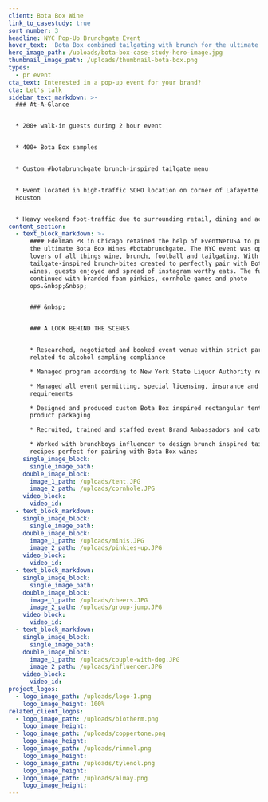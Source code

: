 ```yaml
---
client: Bota Box Wine
link_to_casestudy: true
sort_number: 3
headline: NYC Pop-Up Brunchgate Event
hover_text: 'Bota Box combined tailgating with brunch for the ultimate #botabrunchgate'
hero_image_path: /uploads/bota-box-case-study-hero-image.jpg
thumbnail_image_path: /uploads/thumbnail-bota-box.png
types:
  - pr event
cta_text: Interested in a pop-up event for your brand?
cta: Let's talk
sidebar_text_markdown: >-
  ### At-A-Glance


  * 200+ walk-in guests during 2 hour event


  * 400+ Bota Box samples


  * Custom #botabrunchgate brunch-inspired tailgate menu


  * Event located in high-traffic SOHO location on corner of Lafayette and
  Houston


  * Heavy weekend foot-traffic due to surrounding retail, dining and activities
content_section:
  - text_block_markdown: >-
      #### Edelman PR in Chicago retained the help of EventNetUSA to pull off
      the ultimate Bota Box Wines #botabrunchgate. The NYC event was open to
      lovers of all things wine, brunch, football and tailgating. With custom
      tailgate-inspired brunch-bites created to perfectly pair with Bota Box
      wines, guests enjoyed and spread of instagram worthy eats. The fun
      continued with branded foam pinkies, cornhole games and photo
      ops.&nbsp;&nbsp;


      ### &nbsp;


      ### A LOOK BEHIND THE SCENES


      * Researched, negotiated and booked event venue within strict parameters
      related to alcohol sampling compliance

      * Managed program according to New York State Liquor Authority regulations

      * Managed all event permitting, special licensing, insurance and legal
      requirements

      * Designed and produced custom Bota Box inspired rectangular tent to mimic
      product packaging

      * Recruited, trained and staffed event Brand Ambassadors and catering team

      * Worked with brunchboys influencer to design brunch inspired tailgate
      recipes perfect for pairing with Bota Box wines
    single_image_block:
      single_image_path:
    double_image_block:
      image_1_path: /uploads/tent.JPG
      image_2_path: /uploads/cornhole.JPG
    video_block:
      video_id:
  - text_block_markdown:
    single_image_block:
      single_image_path:
    double_image_block:
      image_1_path: /uploads/minis.JPG
      image_2_path: /uploads/pinkies-up.JPG
    video_block:
      video_id:
  - text_block_markdown:
    single_image_block:
      single_image_path:
    double_image_block:
      image_1_path: /uploads/cheers.JPG
      image_2_path: /uploads/group-jump.JPG
    video_block:
      video_id:
  - text_block_markdown:
    single_image_block:
      single_image_path:
    double_image_block:
      image_1_path: /uploads/couple-with-dog.JPG
      image_2_path: /uploads/influencer.JPG
    video_block:
      video_id:
project_logos:
  - logo_image_path: /uploads/logo-1.png
    logo_image_height: 100%
related_client_logos:
  - logo_image_path: /uploads/biotherm.png
    logo_image_height:
  - logo_image_path: /uploads/coppertone.png
    logo_image_height:
  - logo_image_path: /uploads/rimmel.png
    logo_image_height:
  - logo_image_path: /uploads/tylenol.png
    logo_image_height:
  - logo_image_path: /uploads/almay.png
    logo_image_height:
---
```



